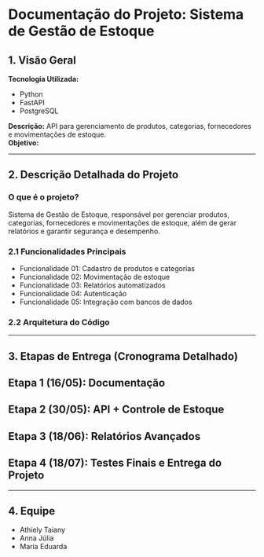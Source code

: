 # Documentação do Projeto: Sistema de Gestão de Estoque

## 1. Visão Geral  

**Tecnologia Utilizada:**  
- Python  
- FastAPI  
- PostgreSQL  

**Descrição:** API para gerenciamento de produtos, categorias, fornecedores e movimentações de estoque.  
**Objetivo:**  

---  

## 2. Descrição Detalhada do Projeto  

### O que é o projeto?  
Sistema de Gestão de Estoque, responsável por gerenciar produtos, categorias, fornecedores e movimentações de estoque, além de gerar relatórios e garantir segurança e desempenho.  


### 2.1 Funcionalidades Principais  
- Funcionalidade 01: Cadastro de produtos e categorias  
- Funcionalidade 02: Movimentação de estoque  
- Funcionalidade 03: Relatórios automatizados  
- Funcionalidade 04: Autenticação  
- Funcionalidade 05: Integração com bancos de dados  

### 2.2 Arquitetura do Código  


---  

## 3. Etapas de Entrega (Cronograma Detalhado)  

## **Etapa 1 (16/05):** Documentação 
## **Etapa 2 (30/05):** API + Controle de Estoque  
## **Etapa 3 (18/06):** Relatórios Avançados  
## **Etapa 4 (18/07):** Testes Finais e Entrega do Projeto  

---  

## 4. Equipe  
- Athiely Taiany
- Anna Júlia
- Maria Eduarda
